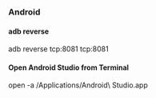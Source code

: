 ### Android

#### adb reverse
adb reverse tcp:8081 tcp:8081

#### Open Android Studio from Terminal 
open -a /Applications/Android\ Studio.app